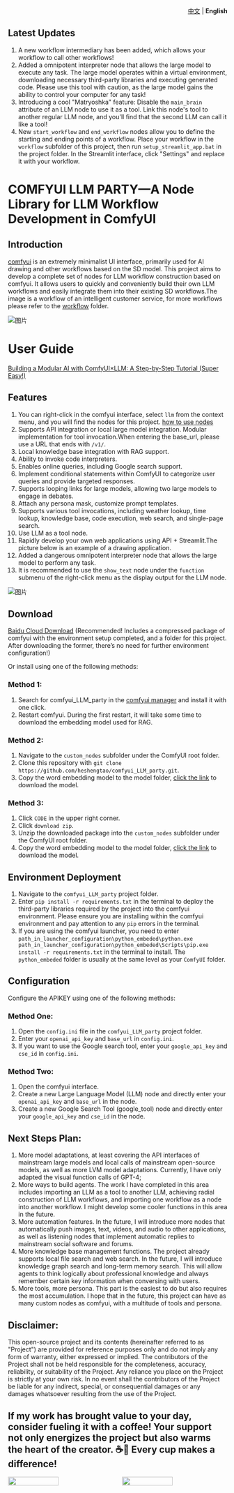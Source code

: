 <p align="right">
   <a href="./README_ZH.md">中文</a> |  <strong>English</strong>
</p>

## Latest Updates
1. A new workflow intermediary has been added, which allows your workflow to call other workflows!
2. Added a omnipotent interpreter node that allows the large model to execute any task. The large model operates within a virtual environment, downloading necessary third-party libraries and executing generated code. Please use this tool with caution, as the large model gains the ability to control your computer for any task!
3. Introducing a cool "Matryoshka" feature: Disable the `main_brain` attribute of an LLM node to use it as a tool. Link this node's tool to another regular LLM node, and you'll find that the second LLM can call it like a tool!
4. New `start_workflow` and `end_workflow` nodes allow you to define the starting and ending points of a workflow. Place your workflow in the `workflow` subfolder of this project, then run `setup_streamlit_app.bat` in the project folder. In the Streamlit interface, click "Settings" and replace it with your workflow.

# **COMFYUI LLM PARTY—A Node Library for LLM Workflow Development in ComfyUI**

## Introduction
[comfyui](https://github.com/comfyanonymous/ComfyUI) is an extremely minimalist UI interface, primarily used for AI drawing and other workflows based on the SD model. This project aims to develop a complete set of nodes for LLM workflow construction based on comfyui. It allows users to quickly and conveniently build their own LLM workflows and easily integrate them into their existing SD workflows.The image is a workflow of an intelligent customer service, for more workflows please refer to the [workflow](workflow) folder.

![图片](img/智能助手.png)

# User Guide
[Building a Modular AI with ComfyUI×LLM: A Step-by-Step Tutorial (Super Easy!)](https://www.bilibili.com/video/BV1JZ421v7Tw/?vd_source=f229e378448918b84afab7c430c6a75b)

## Features
1. You can right-click in the comfyui interface, select `llm` from the context menu, and you will find the nodes for this project. [how to use nodes](how_to_use_nodes.md)
2. Supports API integration or local large model integration. Modular implementation for tool invocation.When entering the base_url, please use a URL that ends with `/v1/`.
3. Local knowledge base integration with RAG support.
4. Ability to invoke code interpreters.
5. Enables online queries, including Google search support.
6. Implement conditional statements within ComfyUI to categorize user queries and provide targeted responses.
7. Supports looping links for large models, allowing two large models to engage in debates.
8. Attach any persona mask, customize prompt templates.
9. Supports various tool invocations, including weather lookup, time lookup, knowledge base, code execution, web search, and single-page search.
10. Use LLM as a tool node.
11. Rapidly develop your own web applications using API + Streamlit.The picture below is an example of a drawing application.
12. Added a dangerous omnipotent interpreter node that allows the large model to perform any task.
13. It is recommended to use the `show_text` node under the `function` submenu of the right-click menu as the display output for the LLM node.

![图片](img/画画应用.png)

## Download
[Baidu Cloud Download](https://pan.baidu.com/s/13ogn1np6bHgxOJhS--QJmg?pwd=jppj) (Recommended! Includes a compressed package of comfyui with the environment setup completed, and a folder for this project. After downloading the former, there’s no need for further environment configuration!)

Or install using one of the following methods:
### Method 1:
1. Search for comfyui_LLM_party in the [comfyui manager](https://github.com/ltdrdata/ComfyUI-Manager) and install it with one click.
2. Restart comfyui. During the first restart, it will take some time to download the embedding model used for RAG.

### Method 2:
1. Navigate to the `custom_nodes` subfolder under the ComfyUI root folder.
2. Clone this repository with `git clone https://github.com/heshengtao/comfyui_LLM_party.git`.
3. Copy the word embedding model to the model folder, [click the link](https://huggingface.co/BAAI/bge-large-zh/tree/main) to download the model.

### Method 3:
1. Click `CODE` in the upper right corner.
2. Click `download zip`.
3. Unzip the downloaded package into the `custom_nodes` subfolder under the ComfyUI root folder.
4. Copy the word embedding model to the model folder, [click the link](https://huggingface.co/BAAI/bge-large-zh/tree/main) to download the model.

## Environment Deployment
1. Navigate to the `comfyui_LLM_party` project folder.
2. Enter `pip install -r requirements.txt` in the terminal to deploy the third-party libraries required by the project into the comfyui environment. Please ensure you are installing within the comfyui environment and pay attention to any `pip` errors in the terminal.
3. If you are using the comfyui launcher, you need to enter `path_in_launcher_configuration\python_embeded\python.exe path_in_launcher_configuration\python_embeded\Scripts\pip.exe install -r requirements.txt` in the terminal to install. The `python_embeded` folder is usually at the same level as your `ComfyUI` folder.

## Configuration
Configure the APIKEY using one of the following methods:
### Method One:
1. Open the `config.ini` file in the `comfyui_LLM_party` project folder.
2. Enter your `openai_api_key` and `base_url` in `config.ini`.
3. If you want to use the Google search tool, enter your `google_api_key` and `cse_id` in `config.ini`.

### Method Two:
1. Open the comfyui interface.
2. Create a new Large Language Model (LLM) node and directly enter your `openai_api_key` and `base_url` in the node.
3. Create a new Google Search Tool (google_tool) node and directly enter your `google_api_key` and `cse_id` in the node.

## Next Steps Plan:
1. More model adaptations, at least covering the API interfaces of mainstream large models and local calls of mainstream open-source models, as well as more LVM model adaptations. Currently, I have only adapted the visual function calls of GPT-4;
2. More ways to build agents. The work I have completed in this area includes importing an LLM as a tool to another LLM, achieving radial construction of LLM workflows, and importing one workflow as a node into another workflow. I might develop some cooler functions in this area in the future.
3. More automation features. In the future, I will introduce more nodes that automatically push images, text, videos, and audio to other applications, as well as listening nodes that implement automatic replies to mainstream social software and forums.
4. More knowledge base management functions. The project already supports local file search and web search. In the future, I will introduce knowledge graph search and long-term memory search. This will allow agents to think logically about professional knowledge and always remember certain key information when conversing with users.
5. More tools, more persona. This part is the easiest to do but also requires the most accumulation. I hope that in the future, this project can have as many custom nodes as comfyui, with a multitude of tools and persona.

## Disclaimer:
This open-source project and its contents (hereinafter referred to as "Project") are provided for reference purposes only and do not imply any form of warranty, either expressed or implied. The contributors of the Project shall not be held responsible for the completeness, accuracy, reliability, or suitability of the Project. Any reliance you place on the Project is strictly at your own risk. In no event shall the contributors of the Project be liable for any indirect, special, or consequential damages or any damages whatsoever resulting from the use of the Project.

## If my work has brought value to your day, consider fueling it with a coffee! Your support not only energizes the project but also warms the heart of the creator. ☕💖 Every cup makes a difference!
<div style="display:flex; justify-content:space-between;">
    <img src="img/zhifubao.jpg" style="width: 48%;" />
    <img src="img/wechat.jpg" style="width: 48%;" />
</div>
